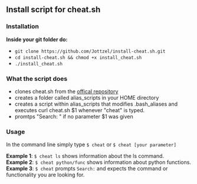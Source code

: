 ## Install script for cheat.sh

### Installation     
**Inside your git folder do:**
+ `git clone https://github.com/Jottzel/install-cheat.sh.git` 
+ `cd install-cheat.sh && chmod +x install_cheat.sh`
+ `./install_cheat.sh`
### What the script does
+ clones cheat.sh from the [offical repository](https://github.com/chubin/cheat.sh)
+ creates a folder called alias_scripts in your HOME directory
+ creates a script within alias_scripts that modifies .bash_aliases and executes curl cheat.sh $1 whenever "cheat" is typed. 
+ promtps "Search: " if no parameter $1 was given

### Usage
In the command line simply type `$ cheat` or `$ cheat [your parameter]`   

**Example 1**: `$ cheat ls` shows information about the ls command.        
**Example 2**: `$ cheat python/func` shows information about python functions.      
**Example 3**: `$ cheat` prompts `Search:` and expects the command or functionality you are looking for.
